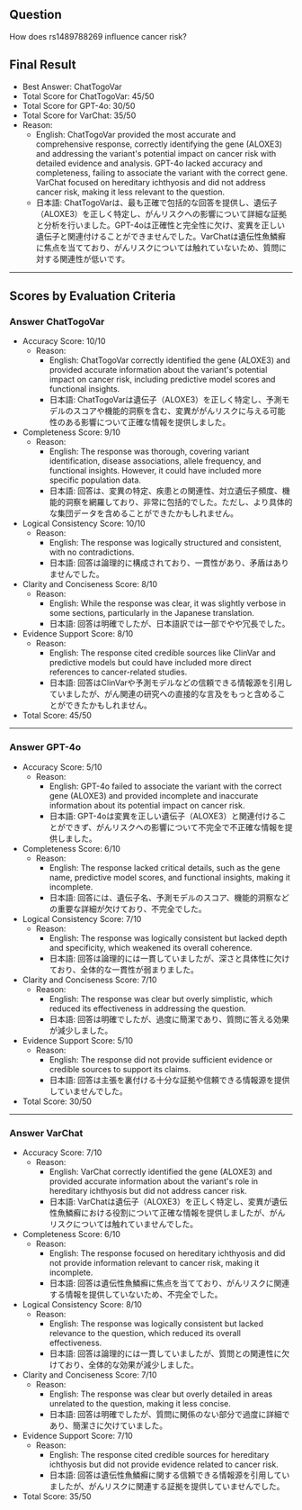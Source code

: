 ## Question

How does rs1489788269 influence cancer risk?

## Final Result

- Best Answer: ChatTogoVar
- Total Score for ChatTogoVar: 45/50
- Total Score for GPT-4o: 30/50
- Total Score for VarChat: 35/50
- Reason:
  - English: ChatTogoVar provided the most accurate and comprehensive response, correctly identifying the gene (ALOXE3) and addressing the variant's potential impact on cancer risk with detailed evidence and analysis. GPT-4o lacked accuracy and completeness, failing to associate the variant with the correct gene. VarChat focused on hereditary ichthyosis and did not address cancer risk, making it less relevant to the question.
  - 日本語: ChatTogoVarは、最も正確で包括的な回答を提供し、遺伝子（ALOXE3）を正しく特定し、がんリスクへの影響について詳細な証拠と分析を行いました。GPT-4oは正確性と完全性に欠け、変異を正しい遺伝子と関連付けることができませんでした。VarChatは遺伝性魚鱗癬に焦点を当てており、がんリスクについては触れていないため、質問に対する関連性が低いです。

---

## Scores by Evaluation Criteria

### Answer ChatTogoVar
- Accuracy Score: 10/10
  - Reason: 
    - English: ChatTogoVar correctly identified the gene (ALOXE3) and provided accurate information about the variant's potential impact on cancer risk, including predictive model scores and functional insights.
    - 日本語: ChatTogoVarは遺伝子（ALOXE3）を正しく特定し、予測モデルのスコアや機能的洞察を含む、変異ががんリスクに与える可能性のある影響について正確な情報を提供しました。
- Completeness Score: 9/10
  - Reason: 
    - English: The response was thorough, covering variant identification, disease associations, allele frequency, and functional insights. However, it could have included more specific population data.
    - 日本語: 回答は、変異の特定、疾患との関連性、対立遺伝子頻度、機能的洞察を網羅しており、非常に包括的でした。ただし、より具体的な集団データを含めることができたかもしれません。
- Logical Consistency Score: 10/10
  - Reason: 
    - English: The response was logically structured and consistent, with no contradictions.
    - 日本語: 回答は論理的に構成されており、一貫性があり、矛盾はありませんでした。
- Clarity and Conciseness Score: 8/10
  - Reason: 
    - English: While the response was clear, it was slightly verbose in some sections, particularly in the Japanese translation.
    - 日本語: 回答は明確でしたが、日本語訳では一部でやや冗長でした。
- Evidence Support Score: 8/10
  - Reason: 
    - English: The response cited credible sources like ClinVar and predictive models but could have included more direct references to cancer-related studies.
    - 日本語: 回答はClinVarや予測モデルなどの信頼できる情報源を引用していましたが、がん関連の研究への直接的な言及をもっと含めることができたかもしれません。
- Total Score: 45/50

---

### Answer GPT-4o
- Accuracy Score: 5/10
  - Reason: 
    - English: GPT-4o failed to associate the variant with the correct gene (ALOXE3) and provided incomplete and inaccurate information about its potential impact on cancer risk.
    - 日本語: GPT-4oは変異を正しい遺伝子（ALOXE3）と関連付けることができず、がんリスクへの影響について不完全で不正確な情報を提供しました。
- Completeness Score: 6/10
  - Reason: 
    - English: The response lacked critical details, such as the gene name, predictive model scores, and functional insights, making it incomplete.
    - 日本語: 回答には、遺伝子名、予測モデルのスコア、機能的洞察などの重要な詳細が欠けており、不完全でした。
- Logical Consistency Score: 7/10
  - Reason: 
    - English: The response was logically consistent but lacked depth and specificity, which weakened its overall coherence.
    - 日本語: 回答は論理的には一貫していましたが、深さと具体性に欠けており、全体的な一貫性が弱まりました。
- Clarity and Conciseness Score: 7/10
  - Reason: 
    - English: The response was clear but overly simplistic, which reduced its effectiveness in addressing the question.
    - 日本語: 回答は明確でしたが、過度に簡潔であり、質問に答える効果が減少しました。
- Evidence Support Score: 5/10
  - Reason: 
    - English: The response did not provide sufficient evidence or credible sources to support its claims.
    - 日本語: 回答は主張を裏付ける十分な証拠や信頼できる情報源を提供していませんでした。
- Total Score: 30/50

---

### Answer VarChat
- Accuracy Score: 7/10
  - Reason: 
    - English: VarChat correctly identified the gene (ALOXE3) and provided accurate information about the variant's role in hereditary ichthyosis but did not address cancer risk.
    - 日本語: VarChatは遺伝子（ALOXE3）を正しく特定し、変異が遺伝性魚鱗癬における役割について正確な情報を提供しましたが、がんリスクについては触れていませんでした。
- Completeness Score: 6/10
  - Reason: 
    - English: The response focused on hereditary ichthyosis and did not provide information relevant to cancer risk, making it incomplete.
    - 日本語: 回答は遺伝性魚鱗癬に焦点を当てており、がんリスクに関連する情報を提供していないため、不完全でした。
- Logical Consistency Score: 8/10
  - Reason: 
    - English: The response was logically consistent but lacked relevance to the question, which reduced its overall effectiveness.
    - 日本語: 回答は論理的には一貫していましたが、質問との関連性に欠けており、全体的な効果が減少しました。
- Clarity and Conciseness Score: 7/10
  - Reason: 
    - English: The response was clear but overly detailed in areas unrelated to the question, making it less concise.
    - 日本語: 回答は明確でしたが、質問に関係のない部分で過度に詳細であり、簡潔さに欠けていました。
- Evidence Support Score: 7/10
  - Reason: 
    - English: The response cited credible sources for hereditary ichthyosis but did not provide evidence related to cancer risk.
    - 日本語: 回答は遺伝性魚鱗癬に関する信頼できる情報源を引用していましたが、がんリスクに関連する証拠を提供していませんでした。
- Total Score: 35/50